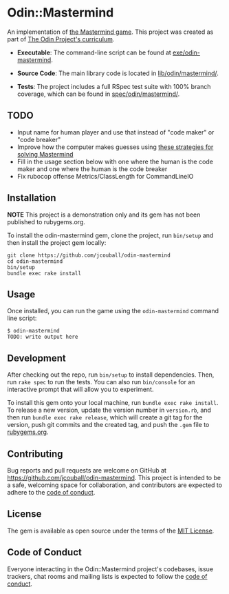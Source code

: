 # Odin::Mastermind

An implementation of [the Mastermind game](https://www.wikihow.com/Play-Mastermind).
This project was created as part of [The Odin Project's
curriculum](https://www.theodinproject.com/lessons/ruby-mastermind).

* **Executable**: The command-line script can be found at
  [exe/odin-mastermind](exe/odin-mastermind).

* **Source Code**: The main library code is located in
  [lib/odin/mastermind/](lib/odin/mastermind/).

* **Tests**: The project includes a full RSpec test suite with 100% branch coverage,
  which can be found in [spec/odin/mastermind/](spec/odin/mastermind/).

## TODO

* Input name for human player and use that instead of "code maker" or "code breaker"
* Improve how the computer makes guesses using [these strategies for solving
  Mastermind](https://puzzling.stackexchange.com/questions/546/clever-ways-to-solve-mastermind)
* Fill in the usage section below with one where the human is the code maker and one
  where the human is the code breaker
* Fix rubocop offense Metrics/ClassLength for CommandLineIO

## Installation

**NOTE** This project is a demonstration only and its gem has not been published to
rubygems.org.

To install the odin-mastermind gem, clone the project, run `bin/setup` and then
install the project gem locally:

```shell
git clone https://github.com/jcouball/odin-mastermind
cd odin-mastermind
bin/setup
bundle exec rake install
```

## Usage

Once installed, you can run the game using the `odin-mastermind` command line
script:

```shell
$ odin-mastermind
TODO: write output here
```

## Development

After checking out the repo, run `bin/setup` to install dependencies. Then, run `rake spec` to run the tests. You can also run `bin/console` for an interactive prompt that will allow you to experiment.

To install this gem onto your local machine, run `bundle exec rake install`. To release a new version, update the version number in `version.rb`, and then run `bundle exec rake release`, which will create a git tag for the version, push git commits and the created tag, and push the `.gem` file to [rubygems.org](https://rubygems.org).

## Contributing

Bug reports and pull requests are welcome on GitHub at https://github.com/jcouball/odin-mastermind. This project is intended to be a safe, welcoming space for collaboration, and contributors are expected to adhere to the [code of conduct](https://github.com/jcouball/odin-mastermind/blob/main/CODE_OF_CONDUCT.md).

## License

The gem is available as open source under the terms of the [MIT License](https://opensource.org/licenses/MIT).

## Code of Conduct

Everyone interacting in the Odin::Mastermind project's codebases, issue trackers, chat rooms and mailing lists is expected to follow the [code of conduct](https://github.com/jcouball/odin-mastermind/blob/main/CODE_OF_CONDUCT.md).
